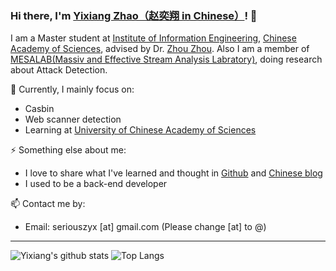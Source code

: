 ### Hi there, I'm [Yixiang Zhao（赵奕翔 in Chinese）](https://seriouszyx.github.io/homepage/)! 👋 

I am a Master student at [Institute of Information Engineering](http://www.iie.ac.cn/), [Chinese Academy of Sciences](https://www.cas.cn/), advised by Dr. [Zhou Zhou](http://people.ucas.edu.cn/~zhouzhou). Also I am a member of [MESALAB(Massiv and Effective Stream Analysis Labratory)](http://mesalab.cn/), doing research about Attack Detection.

🔭 Currently, I mainly focus on:
- Casbin
- Web scanner detection
- Learning at [University of Chinese Academy of Sciences](https://www.ucas.ac.cn/)

⚡ Something else about me:
- I love to share what I've learned and thought in [Github](https://github.com/seriouszyx) and [Chinese blog](https://seriouszyx.com/)
- I used to be a back-end developer

📫 Contact me by:
- Email: seriouszyx [at] gmail.com (Please change [at] to @)

---

![Yixiang's github stats](https://github-readme-stats.vercel.app/api?username=seriouszyx&theme=material-palenight&count_private=true&hide=contribs)
![Top Langs](https://github-readme-stats.vercel.app/api/top-langs/?username=seriouszyx&theme=material-palenight&hide=Jupyter&layout=compact)

<!-- 
参考：
  https://github.com/bighuang624
  https://github.com/yzhao062
-->


